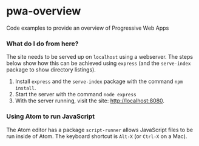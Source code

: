 
# pwa-overview
Code examples to provide an overview of Progressive Web Apps



### What do I do from here?

The site needs to be served up on `localhost` using a webserver.
The steps below show how this can be achieved using `express` (and the `serve-index` package to show directory listings).

1. Install `express` and the `serve-index` package with the command `npm install`.
2. Start the server with the command `node express`
3. With the server running, visit the site: [http://localhost:8080](http://localhost:8080).


### Using Atom to run JavaScript
The Atom editor has a package `script-runner` allows JavaScript files to be run inside of Atom. The keyboard shortcut is `Alt-X` (or `Ctrl-X` on a Mac).
